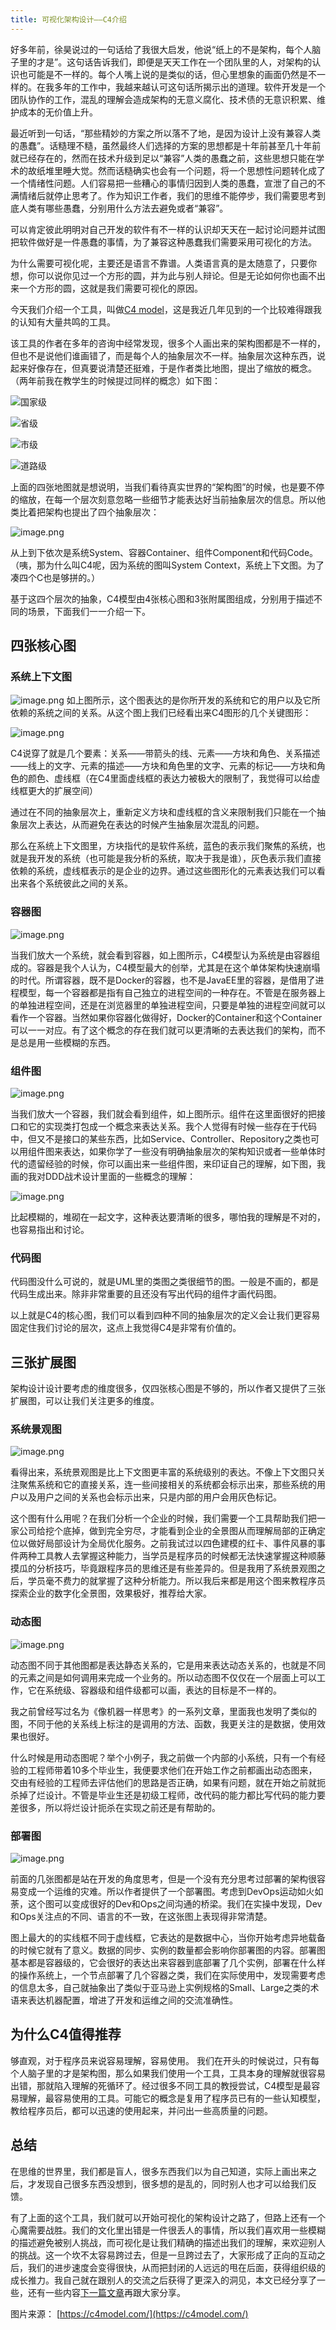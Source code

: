 ```yaml
---
title: 可视化架构设计——C4介绍
---
```


好多年前，徐昊说过的一句话给了我很大启发，他说“纸上的不是架构，每个人脑子里的才是”。这句话告诉我们，即便是天天工作在一个团队里的人，对架构的认识也可能是不一样的。每个人嘴上说的是类似的话，但心里想象的画面仍然是不一样的。在我多年的工作中，我越来越认可这句话所揭示出的道理。软件开发是一个团队协作的工作，混乱的理解会造成架构的无意义腐化、技术债的无意识积累、维护成本的无价值上升。

最近听到一句话，“那些精妙的方案之所以落不了地，是因为设计上没有兼容人类的愚蠢”。话糙理不糙，虽然最终人们选择的方案的思想都是十年前甚至几十年前就已经存在的，然而在技术升级到足以“兼容”人类的愚蠢之前，这些思想只能在学术的故纸堆里睡大觉。然而话糙确实也会有一个问题，将一个思想性问题转化成了一个情绪性问题。人们容易把一些糟心的事情归因到人类的愚蠢，宣泄了自己的不满情绪后就停止思考了。作为知识工作者，我们的思维不能停步，我们需要思考到底人类有哪些愚蠢，分别用什么方法去避免或者“兼容”。

可以肯定彼此明明对自己开发的软件有不一样的认识却天天在一起讨论问题并试图把软件做好是一件愚蠢的事情，为了兼容这种愚蠢我们需要采用可视化的方法。

为什么需要可视化呢，主要还是语言不靠谱。人类语言真的是太随意了，只要你想，你可以说你见过一个方形的圆，并为此与别人辩论。但是无论如何你也画不出来一个方形的圆，这就是我们需要可视化的原因。

今天我们介绍一个工具，叫做[C4 model](https://c4model.com/)，这是我近几年见到的一个比较难得跟我的认知有大量共鸣的工具。

该工具的作者在多年的咨询中经常发现，很多个人画出来的架构图都是不一样的，但也不是说他们谁画错了，而是每个人的抽象层次不一样。抽象层次这种东西，说起来好像存在，但真要说清楚还挺难，于是作者类比地图，提出了缩放的概念。（两年前我在教学生的时候提过同样的概念）如下图：

![国家级](https://personal-blog.obs.cn-north-4.myhuaweicloud.com/visualize-arch-design-introduce-c4/pic-01.png)

![省级](https://personal-blog.obs.cn-north-4.myhuaweicloud.com/visualize-arch-design-introduce-c4/pic-02.png)

![市级](https://personal-blog.obs.cn-north-4.myhuaweicloud.com/visualize-arch-design-introduce-c4/pic-03.png)

![道路级](https://personal-blog.obs.cn-north-4.myhuaweicloud.com/visualize-arch-design-introduce-c4/pic-04.png)

上面的四张地图就是想说明，当我们看待真实世界的“架构图”的时候，也是要不停的缩放，在每一个层次刻意忽略一些细节才能表达好当前抽象层次的信息。所以他类比着把架构也提出了四个抽象层次：


![image.png](https://personal-blog.obs.cn-north-4.myhuaweicloud.com/visualize-arch-design-introduce-c4/pic-05.png)

从上到下依次是系统System、容器Container、组件Component和代码Code。（咦，那为什么叫C4呢，因为系统的图叫System Context，系统上下文图。为了凑四个C也是够拼的。）

基于这四个层次的抽象，C4模型由4张核心图和3张附属图组成，分别用于描述不同的场景，下面我们一一介绍一下。

## 四张核心图

### 系统上下文图

![image.png](https://personal-blog.obs.cn-north-4.myhuaweicloud.com/visualize-arch-design-introduce-c4/pic-06.png)
如上图所示，这个图表达的是你所开发的系统和它的用户以及它所依赖的系统之间的关系。从这个图上我们已经看出来C4图形的几个关键图形：

![image.png](https://personal-blog.obs.cn-north-4.myhuaweicloud.com/visualize-arch-design-introduce-c4/pic-07.png)

C4说穿了就是几个要素：关系——带箭头的线、元素——方块和角色、关系描述——线上的文字、元素的描述——方块和角色里的文字、元素的标记——方块和角色的颜色、虚线框（在C4里面虚线框的表达力被极大的限制了，我觉得可以给虚线框更大的扩展空间）

通过在不同的抽象层次上，重新定义方块和虚线框的含义来限制我们只能在一个抽象层次上表达，从而避免在表达的时候产生抽象层次混乱的问题。

那么在系统上下文图里，方块指代的是软件系统，蓝色的表示我们聚焦的系统，也就是我开发的系统（也可能是我分析的系统，取决于我是谁），灰色表示我们直接依赖的系统，虚线框表示的是企业的边界。通过这些图形化的元素表达我们可以看出来各个系统彼此之间的关系。

### 容器图

![image.png](https://personal-blog.obs.cn-north-4.myhuaweicloud.com/visualize-arch-design-introduce-c4/pic-08.png)

当我们放大一个系统，就会看到容器，如上图所示，C4模型认为系统是由容器组成的。容器是我个人认为，C4模型最大的创举，尤其是在这个单体架构快速崩塌的时代。所谓容器，既不是Docker的容器，也不是JavaEE里的容器，是借用了进程模型，每一个容器都是指有自己独立的进程空间的一种存在。不管是在服务器上的单独进程空间，还是在浏览器里的单独进程空间，只要是单独的进程空间就可以看作一个容器。当然如果你容器化做得好，Docker的Container和这个Container可以一一对应。有了这个概念的存在我们就可以更清晰的去表达我们的架构，而不是总是用一些模糊的东西。


### 组件图

![image.png](https://personal-blog.obs.cn-north-4.myhuaweicloud.com/visualize-arch-design-introduce-c4/pic-09.png)

当我们放大一个容器，我们就会看到组件，如上图所示。组件在这里面很好的把接口和它的实现类打包成一个概念来表达关系。我个人觉得有时候一些存在于代码中，但又不是接口的某些东西，比如Service、Controller、Repository之类也可以用组件图来表达，如果你学了一些没有明确抽象层次的架构知识或者一些单体时代的遗留经验的时候，你可以画出来一些组件图，来印证自己的理解，如下图，我画的我对DDD战术设计里面的一些概念的理解：

![image.png](https://personal-blog.obs.cn-north-4.myhuaweicloud.com/visualize-arch-design-introduce-c4/pic-10.png)

比起模糊的，堆砌在一起文字，这种表达要清晰的很多，哪怕我的理解是不对的，也容易指出和讨论。

### 代码图 

代码图没什么可说的，就是UML里的类图之类很细节的图。一般是不画的，都是代码生成出来。除非非常重要的且还没有写出代码的组件才画代码图。


以上就是C4的核心图，我们可以看到四种不同的抽象层次的定义会让我们更容易固定住我们讨论的层次，这点上我觉得C4是非常有价值的。

## 三张扩展图

架构设计设计要考虑的维度很多，仅四张核心图是不够的，所以作者又提供了三张扩展图，可以让我们关注更多的维度。

### 系统景观图

![image.png](https://personal-blog.obs.cn-north-4.myhuaweicloud.com/visualize-arch-design-introduce-c4/pic-11.png)

看得出来，系统景观图是比上下文图更丰富的系统级别的表达。不像上下文图只关注聚焦系统和它的直接关系，连一些间接相关的系统都会标示出来，那些系统的用户以及用户之间的关系也会标示出来，只是内部的用户会用灰色标记。

这个图有什么用呢？在我们分析一个企业的时候，我们需要一个工具帮助我们把一家公司给挖个底掉，做到完全穷尽，才能看到企业的全景图从而理解局部的正确定位以做好局部设计为全局优化服务。之前我试过以四色建模的红卡、事件风暴的事件两种工具教人去掌握这种能力，当学员是程序员的时候都无法快速掌握这种顺藤摸瓜的分析技巧，毕竟跟程序员的思维还是有些差异的。但是我用了系统景观图之后，学员毫不费力的就掌握了这种分析能力。所以我后来都是用这个图来教程序员探索企业的数字化全景图，效果极好，推荐给大家。


### 动态图

![image.png](https://personal-blog.obs.cn-north-4.myhuaweicloud.com/visualize-arch-design-introduce-c4/pic-12.png)

动态图不同于其他图都是表达静态关系的，它是用来表达动态关系的，也就是不同的元素之间是如何调用来完成一个业务的。所以动态图不仅仅在一个层面上可以工作，它在系统级、容器级和组件级都可以画，表达的目标是不一样的。

我之前曾经写过名为《像机器一样思考》的一系列文章，里面我也发明了类似的图，不同于他的关系线上标注的是调用的方法、函数，我更关注的是数据，使用效果也很好。

什么时候是用动态图呢？举个小例子，我之前做一个内部的小系统，只有一个有经验的工程师带着10多个毕业生，我便要求他们在开始工作之前都画出动态图来，交由有经验的工程师去评估他们的思路是否正确，如果有问题，就在开始之前就扼杀掉了烂设计。不管是毕业生还是初级工程师，改代码的能力都比写代码的能力要差很多，所以将烂设计扼杀在实现之前还是有帮助的。


### 部署图


![image.png](https://personal-blog.obs.cn-north-4.myhuaweicloud.com/visualize-arch-design-introduce-c4/pic-13.png)

前面的几张图都是站在开发的角度思考，但是一个没有充分思考过部署的架构很容易变成一个运维的灾难。所以作者提供了一个部署图。考虑到DevOps运动如火如荼，这个图可以变成很好的Dev和Ops之间沟通的桥梁。我们在实操中发现，Dev和Ops关注点的不同、语言的不一致，在这张图上表现得非常清楚。

图上最大的的实线框不同于虚线框，它表达的是数据中心，当你开始考虑异地载备的时候它就有了意义。数据的同步、实例的数量都会影响你部署图的内容。部署图基本都是容器级的，它会很好的表达出来容器到底部署了几个实例，部署在什么样的操作系统上，一个节点部署了几个容器之类，我们在实际使用中，发现需要考虑的信息太多，自己就抽象出了类似于亚马逊上实例规格的Small、Large之类的术语来表达机器配置，增进了开发和运维之间的交流准确性。


## 为什么C4值得推荐

够直观，对于程序员来说容易理解，容易使用。
我们在开头的时候说过，只有每个人脑子里的才是架构图，那么如果我们使用一个工具，工具本身的理解就很容易出错，那就陷入理解的死循环了。经过很多不同工具的教授尝试，C4模型是最容易理解，最容易使用的工具。可能它的概念是复用了程序员已有的一些认知模型，教给程序员后，都可以迅速的使用起来，并问出一些高质量的问题。


## 总结

在思维的世界里，我们都是盲人，很多东西我们以为自己知道，实际上画出来之后，才发现自己很多东西没想到，很多想的是乱的，同时别人也才可以给我们反馈。

有了上面的这个工具，我们就可以开始可视化的架构设计之路了，但路上还有一个心魔需要战胜。我们的文化里出错是一件很丢人的事情，所以我们喜欢用一些模糊的描述避免被别人挑战，而可视化是让我们精确的描述出我们的理解，来欢迎别人的挑战。这一个坎不太容易跨过去，但是一旦跨过去了，大家形成了正向的互动之后，我们的进步速度会变得很快，从而把封闭的人远远的甩在后面，获得组织级的成长推力。我自己就在跟别人的交流之后获得了更深入的洞见，本文已经分享了一些，还有一些内容[下一篇文章](https://jtong.github.io/2020/01/30/something-about-software-development/bad-smell-of-visualize-arch-design/)再跟大家分享。



图片来源：
[https://c4model.com/](https://c4model.com/)
